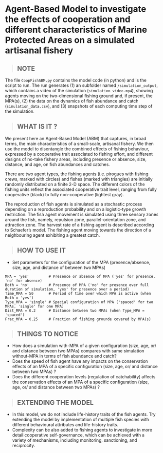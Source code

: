 # Agent-Based Model to investigate the effects of cooperation and different characteristics of Marine Protected Areas on a simulated artisanal fishery

> ## NOTE
The file `CoopFishABM.py` contains the model code (in python) and is the script to run. The run generates (1) an subfolder named `/simulation_output`, which contains a video of the simulation (`simulation_video.mp4`), showing agents moving on the two-dimensional fishing ground and, if present, the MPA(s), (2) the data on the dynamics of fish abundance and catch (`simulation_data.csv`), and (3) snapshots of each computing time step of the simulation. 

> ## WHAT IS IT ?
We present here an Agent-Based Model (ABM) that captures, in broad terms, the main characteristics of a small-scale, artisanal fishery. We then use the model to disentangle the combined effects of fishing behaviour, expressed by a cooperative trait associated to fishing effort, and different designs of no-take fishery areas, including presence or absence, size, distance, and age, on fish abundances and catches.

There are two agent types, the fishing agents (i.e. pirogues with fishing crews, marked with circles) and fishes (marked with triangles) are initially randomly distributed on a finite 2-D space. The different colors of the fishing units reflect the associated cooperative trait level, ranging from fully cooperative (black) to fully non-cooperative (lightest gray). 

The reproduction of fish agents is simulated as a stochastic process depending on a reproduction probability and on a logistic-type growth restriction. The fish agent movement is simulated using three sensory zones around the fish, namely, repulsion zone, parallel-orientation zone, and attraction zone. The harvest rate of a fishing agent is described according to Schaefer’s model. The fishing agent moving towards the direction of a neighbouring agent exhibiting a greatest catch.

> ##  HOW TO USE IT

* Set parameters for the configuration of the MPA (presence/absence, size, age, and distance of between two MPAs)

```
MPA = 'yes'         # Presence or absence of MPA ('yes' for presence, 'no' for absence)
Both = 'no'         # Presence of MPA ('no' for presence over full duration of simulation, 'yes' for presence over a period)
Time_MPA = 50       # Period of time over which MPA is active (when Both = 'yes') 
Type_MPA = 'single' # Spacial configuration of MPA ('spaced' for two MPAs, 'single' for one MPA)
Dist_MPA = 0.2      # Distance between two MPAs (when Type_MPA = 'spaced')
Frac_MPA = 0.25     # Fraction of fishing grounde covered by MPA(s)
```

> ##  THINGS TO NOTICE

* How does a simulation with-MPA of a given configuration (size, age, or/ and distance between two MPAs) compares with same simulation without-MPA  in terms of fish abundance and catch?
* Does the speed of fish agent have any impacts on the conservation effects of an MPA of a specific configuration (size, age, or/ and distance between two MPAs) ?
* Does the different cooperation levels (regulation of catchability) affects the conservation effects of an MPA of a specific configuration (size, age, or/ and distance between two MPAs) ?

> ##  EXTENDING THE MODEL 

* In this model, we do not include life-history traits of the fish agents. Try extending the model by implementation of multiple fish species with different behavioural attributes and life-history traits.
* Complexity can be also added to fishing agents to investigate in more detail cooperative self-governance, which can be achieved with a variety of mechanisms, including monitoring, sanctioning, and reciprocity. 


















